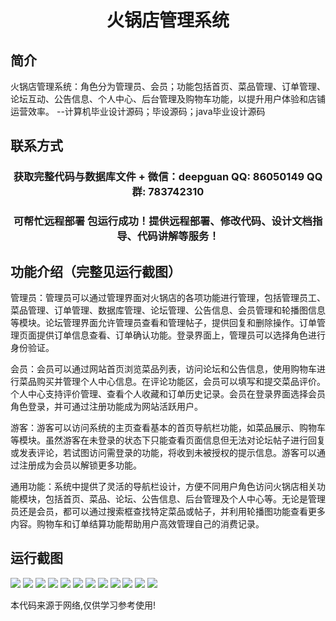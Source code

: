 <p><h1 align="center">火锅店管理系统</h1></p>

## 简介
火锅店管理系统：角色分为管理员、会员；功能包括首页、菜品管理、订单管理、论坛互动、公告信息、个人中心、后台管理及购物车功能，以提升用户体验和店铺运营效率。    --计算机毕业设计源码；毕设源码；java毕业设计源码


## 联系方式
<p><h3 align="center">获取完整代码与数据库文件 + 微信：deepguan QQ: 86050149 QQ群: 783742310</h3></p>
<p><h3 align="center">可帮忙远程部署 包运行成功！提供远程部署、修改代码、设计文档指导、代码讲解等服务！</h3></p>

## 功能介绍（完整见运行截图）
管理员：管理员可以通过管理界面对火锅店的各项功能进行管理，包括管理员工、菜品管理、订单管理、数据库管理、论坛管理、公告信息、会员管理和轮播图信息等模块。论坛管理界面允许管理员查看和管理帖子，提供回复和删除操作。订单管理页面提供订单信息查看、订单确认功能。登录界面上，管理员可以选择角色进行身份验证。

会员：会员可以通过网站首页浏览菜品列表，访问论坛和公告信息，使用购物车进行菜品购买并管理个人中心信息。在评论功能区，会员可以填写和提交菜品评价。个人中心支持评价管理、查看个人收藏和订单历史记录。会员在登录界面选择会员角色登录，并可通过注册功能成为网站活跃用户。

游客：游客可以访问系统的主页查看基本的首页导航栏功能，如菜品展示、购物车等模块。虽然游客在未登录的状态下只能查看页面信息但无法对论坛帖子进行回复或发表评论，若试图访问需登录的功能，将收到未被授权的提示信息。游客可以通过注册成为会员以解锁更多功能。

通用功能：系统中提供了灵活的导航栏设计，方便不同用户角色访问火锅店相关功能模块，包括首页、菜品、论坛、公告信息、后台管理及个人中心等。无论是管理员还是会员，都可以通过搜索框查找特定菜品或帖子，并利用轮播图功能查看更多内容。购物车和订单结算功能帮助用户高效管理自己的消费记录。


## 运行截图
![](https://bs-1329754181.cos.ap-shanghai.myqcloud.com/spring/HotpotRestaurantManagementSystem/img/001.jpg)
![](https://bs-1329754181.cos.ap-shanghai.myqcloud.com/spring/HotpotRestaurantManagementSystem/img/002.jpg)
![](https://bs-1329754181.cos.ap-shanghai.myqcloud.com/spring/HotpotRestaurantManagementSystem/img/003.jpg)
![](https://bs-1329754181.cos.ap-shanghai.myqcloud.com/spring/HotpotRestaurantManagementSystem/img/004.jpg)
![](https://bs-1329754181.cos.ap-shanghai.myqcloud.com/spring/HotpotRestaurantManagementSystem/img/005.jpg)
![](https://bs-1329754181.cos.ap-shanghai.myqcloud.com/spring/HotpotRestaurantManagementSystem/img/006.jpg)
![](https://bs-1329754181.cos.ap-shanghai.myqcloud.com/spring/HotpotRestaurantManagementSystem/img/007.jpg)
![](https://bs-1329754181.cos.ap-shanghai.myqcloud.com/spring/HotpotRestaurantManagementSystem/img/008.jpg)
![](https://bs-1329754181.cos.ap-shanghai.myqcloud.com/spring/HotpotRestaurantManagementSystem/img/009.jpg)
![](https://bs-1329754181.cos.ap-shanghai.myqcloud.com/spring/HotpotRestaurantManagementSystem/img/010.jpg)
![](https://bs-1329754181.cos.ap-shanghai.myqcloud.com/spring/HotpotRestaurantManagementSystem/img/011.jpg)
![](https://bs-1329754181.cos.ap-shanghai.myqcloud.com/spring/HotpotRestaurantManagementSystem/img/012.jpg)

<p>本代码来源于网络,仅供学习参考使用!</p>
